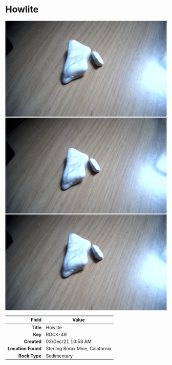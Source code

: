 # Howlite



<img height="300px" src="10091.jpg"/>
<img height="300px" src="10092.jpg"/>
<img height="300px" src="10100.jpg"/>

|       Field | Value                   |
|------------:|-------------------------|
|   **Title** | Howlite |
|     **Key** | ROCK-49 |
| **Created** | 03/Dec/21 10:58 AM |
| **Location Found** | Sterling Borax Mine, Calafornia |
| **Rock Type** | Sedimentary |

        